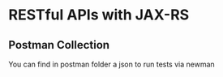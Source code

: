 # RESTful APIs with JAX-RS


## Postman Collection ##
You can find in postman folder a json to run tests via newman